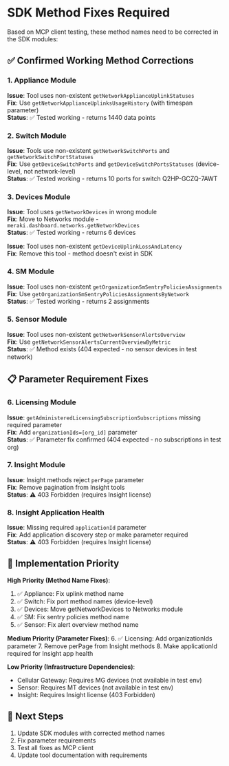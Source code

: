 # SDK Method Fixes Required

Based on MCP client testing, these method names need to be corrected in the SDK modules:

## ✅ Confirmed Working Method Corrections

### 1. Appliance Module
**Issue**: Tool uses non-existent `getNetworkApplianceUplinkStatuses`  
**Fix**: Use `getNetworkApplianceUplinksUsageHistory` (with timespan parameter)  
**Status**: ✅ Tested working - returns 1440 data points

### 2. Switch Module  
**Issue**: Tools use non-existent `getNetworkSwitchPorts` and `getNetworkSwitchPortStatuses`  
**Fix**: Use `getDeviceSwitchPorts` and `getDeviceSwitchPortsStatuses` (device-level, not network-level)  
**Status**: ✅ Tested working - returns 10 ports for switch Q2HP-GCZQ-7AWT

### 3. Devices Module
**Issue**: Tool uses `getNetworkDevices` in wrong module  
**Fix**: Move to Networks module - `meraki.dashboard.networks.getNetworkDevices`  
**Status**: ✅ Tested working - returns 6 devices

**Issue**: Tool uses non-existent `getDeviceUplinkLossAndLatency`  
**Fix**: Remove this tool - method doesn't exist in SDK

### 4. SM Module
**Issue**: Tool uses non-existent `getOrganizationSmSentryPoliciesAssignments`  
**Fix**: Use `getOrganizationSmSentryPoliciesAssignmentsByNetwork`  
**Status**: ✅ Tested working - returns 2 assignments

### 5. Sensor Module
**Issue**: Tool uses non-existent `getNetworkSensorAlertsOverview`  
**Fix**: Use `getNetworkSensorAlertsCurrentOverviewByMetric`  
**Status**: ✅ Method exists (404 expected - no sensor devices in test network)

## 📋 Parameter Requirement Fixes

### 6. Licensing Module
**Issue**: `getAdministeredLicensingSubscriptionSubscriptions` missing required parameter  
**Fix**: Add `organizationIds=[org_id]` parameter  
**Status**: ✅ Parameter fix confirmed (404 expected - no subscriptions in test org)

### 7. Insight Module
**Issue**: Insight methods reject `perPage` parameter  
**Fix**: Remove pagination from Insight tools  
**Status**: ⚠️ 403 Forbidden (requires Insight license)

### 8. Insight Application Health
**Issue**: Missing required `applicationId` parameter  
**Fix**: Add application discovery step or make parameter required  
**Status**: ⚠️ 403 Forbidden (requires Insight license)

## 🎯 Implementation Priority

**High Priority (Method Name Fixes)**:
1. ✅ Appliance: Fix uplink method name
2. ✅ Switch: Fix port method names (device-level)  
3. ✅ Devices: Move getNetworkDevices to Networks module
4. ✅ SM: Fix sentry policies method name
5. ✅ Sensor: Fix alert overview method name

**Medium Priority (Parameter Fixes)**:
6. ✅ Licensing: Add organizationIds parameter
7. Remove perPage from Insight methods
8. Make applicationId required for Insight app health

**Low Priority (Infrastructure Dependencies)**:
- Cellular Gateway: Requires MG devices (not available in test env)
- Sensor: Requires MT devices (not available in test env)  
- Insight: Requires Insight license (403 Forbidden)

## 🚀 Next Steps

1. Update SDK modules with corrected method names
2. Fix parameter requirements
3. Test all fixes as MCP client
4. Update tool documentation with requirements